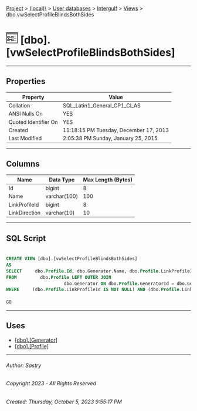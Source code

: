 #### 

[Project](../../../../index.md) > [(local)\\](../../../index.md) > [User databases](../../index.md) > [Intergulf](../index.md) > [Views](Views.md) > dbo.vwSelectProfileBlindsBothSides

# ![Views](../../../../Images/View32.png) [dbo].[vwSelectProfileBlindsBothSides]

---

## <a name="#properties"></a>Properties

| Property | Value |
|---|---|
| Collation | SQL_Latin1_General_CP1_CI_AS |
| ANSI Nulls On | YES |
| Quoted Identifier On | YES |
| Created | 11:18:15 PM Tuesday, December 17, 2013 |
| Last Modified | 2:05:38 PM Sunday, January 25, 2015 |


---

## <a name="#columns"></a>Columns

| Name | Data Type | Max Length (Bytes) |
|---|---|---|
| Id | bigint | 8 |
| Name | varchar(100) | 100 |
| LinkProfileId | bigint | 8 |
| LinkDirection | varchar(10) | 10 |


---

## <a name="#sqlscript"></a>SQL Script

```sql

CREATE VIEW [dbo].[vwSelectProfileBlindsBothSides]
AS
SELECT     dbo.Profile.Id, dbo.Generator.Name, dbo.Profile.LinkProfileId, dbo.Profile.LinkDirection
FROM         dbo.Profile LEFT OUTER JOIN
                      dbo.Generator ON dbo.Profile.GeneratorId = dbo.Generator.Id
WHERE     (dbo.Profile.LinkProfileId IS NOT NULL) AND (dbo.Profile.LinkDirection IS NULL)

GO

```


---

## <a name="#uses"></a>Uses

* [[dbo].[Generator]](../Tables/dbo_Generator.md)
* [[dbo].[Profile]](../Tables/dbo_Profile.md)


---

###### Author:  Sastry

###### Copyright 2023 - All Rights Reserved

###### Created: Thursday, October 5, 2023 9:55:17 PM

